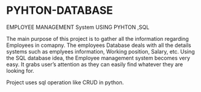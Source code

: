 # PYHTON-DATABASE
EMPLOYEE MANAGEMENT System USING PYHTON ,SQL

The main purpose of this project is to gather all the information regarding Employees in comapny. The employees Database deals with all the details systems such as emplyees information, Working position, Salary, etc. Using the SQL database idea, the Employee management system becomes very easy. It grabs user’s attention as they can easily find whatever they are looking for.

Project uses sql operation like CRUD in python.

